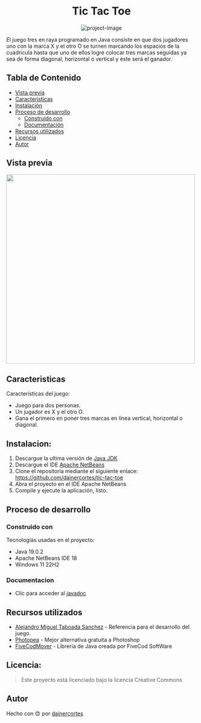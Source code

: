 <h1 align="center" id="title">Tic Tac Toe</h1>

<p align="center"><img src="https://socialify.git.ci/dainercortes/tic-tac-toe/image?font=Inter&issues=1&language=1&name=1&owner=1&pattern=Solid&pulls=1&stargazers=1&theme=Auto" alt="project-image"></p>

<p id="description">El juego tres en raya programado en Java consiste en que dos jugadores uno con la marca X y el otro O se turnen marcando los espacios de la cuadricula hasta que uno de ellos logre colocar tres marcas seguidas ya sea de forma diagonal, horizontal o vertical y este será el ganador.</p>

## Tabla de Contenido

- [Vista previa](#vista-previa)
- [Características](#caracteristicas)
- [Instalación](#instalacion)
- [Proceso de desarrollo](#proceso-de-desarrollo)
  - [Construido con](#construido-con)
  - [Documentación](#documentacion)
- [Recursos utilizados](#recursos-utilizados)
- [Licencia](#licencia)
- [Autor](#autor)

## Vista previa

<img height="500px" src="https://media.giphy.com/media/v1.Y2lkPTc5MGI3NjExdG50emVzMmt5a2syNDVrcTJ6d2t1bjE0Nm83ZW50YmVqeHRheHhjZyZlcD12MV9pbnRlcm5hbF9naWZfYnlfaWQmY3Q9Zw/7ZvyLWtVrhlVubDIlv/giphy.gif"/>



## Caracteristicas

Características del juego:

*   Juego para dos personas.
*   Un jugador es X y el otro O.
*   Gana el primero en poner tres marcas en línea vertical, horizontal o diagonal.

## Instalacion:

1. Descargue la ultima versión de [Java JDK](https://www.oracle.com/java/technologies/downloads/)
2. Descargue el IDE [Apache NetBeans](https://netbeans.apache.org/download/index.html)
3. Clone el repositoria mediante el siguiente enlace: https://github.com/dainercortes/tic-tac-toe
4. Abra el proyecto en el IDE Apache NetBeans
5. Compile y ejecute la aplicación, listo.

## Proceso de desarrollo
### Construido con

Tecnologías usadas en el proyecto:

*   Java 19.0.2
*   Apache NetBeans IDE 18
*   Windows 11 22H2

### Documentacion

*   Clic para acceder al [javadoc](https://github.com/dainercortes/tic-tac-toe/tree/main/dist/javadoc)

## Recursos utilizados

* [Alejandro Miguel Taboada Sanchez](https://www.youtube.com/@ProgramacionATS) - Referencia para el desarrollo del juego.
* [Photopea](https://www.photopea.com/) - Mejor alternativa gratuita a Photoshop
* [FiveCodMover](https://mega.nz/file/guhw1IRD#LFa8hjhACXqsgoJRdlwux-KaOu6Hc0_wlJwkL4R4kd4) - Librería de Java creada por FiveCod SoftWare

## Licencia:

> Este proyecto está licenciado bajo la licencia Creative Commons

## Autor

Hecho con 😍 por [dainercortes](https://www.linkedin.com/in/dainercortes)
